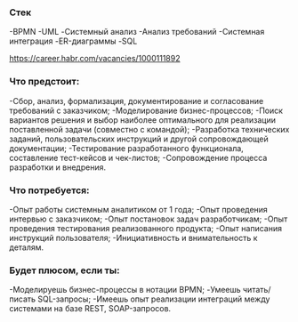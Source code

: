 ### Стек
-BPMN
-UML
-Системный анализ
-Анализ требований
-Системная интеграция
-ER-диаграммы
-SQL

https://career.habr.com/vacancies/1000111892

### Что предстоит:

-Сбор, анализ, формализация, документирование и согласование требований с заказчиком;
-Моделирование бизнес-процессов;
-Поиск вариантов решения и выбор наиболее оптимального для реализации поставленной задачи (совместно с командой);
-Разработка технических заданий, пользовательских инструкций и другой сопровождающей документации;
-Тестирование разработанного функционала, составление тест-кейсов и чек-листов;
-Сопровождение процесса разработки и внедрения.


### Что потребуется:

-Опыт работы системным аналитиком от 1 года;
-Опыт проведения интервью с заказчиком;
-Опыт постановок задач разработчикам;
-Опыт проведения тестирования реализованного продукта;
-Опыт написания инструкций пользователя;
-Инициативность и внимательность к деталям.

### Будет плюсом, если ты:

-Моделируешь бизнес-процессы в нотации BPMN;
-Умеешь читать/писать SQL-запросы;
-Имеешь опыт реализации интеграций между системами на базе REST, SOAP-запросов.
